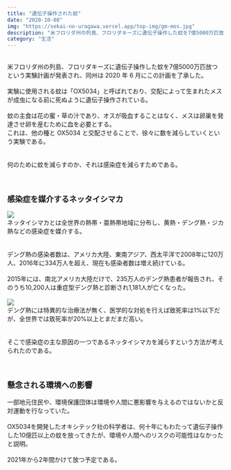 ```yaml
---
title: "遺伝子操作された蚊"
date: "2020-10-08"
img: "https://sekai-no-uragawa.vercel.app/top-img/gm-mos.jpg"
description: "米フロリダ州の列島、フロリダキーズに遺伝子操作した蚊を7億5000万匹放つという実験計画が発表され、同州は 2020 年 6 月にこの計画を了承。"
category: "生活"
---
```


<br>
米フロリダ州の列島、フロリダキーズに遺伝子操作した蚊を7億5000万匹放つという実験計画が発表され、同州は 2020 年 6 月にこの計画を了承した。<br>
<br>
実験に使用される蚊は「OX5034」と呼ばれており、交配によって生まれたメスが成虫になる前に死ぬように遺伝子操作されている。<br>
<br>
蚊の主食は花の蜜・草の汁であり、オスが吸血することはなく、メスは卵巣を発達させ卵を産むために血を必要とする。<br>
これは、他の種と OX5034 と交配させることで、徐々に数を減らしていくという実験である。<br>
<br>
<br>
何のために蚊を減らすのか、それは感染症を減らすためである。<br>
<br>
<br>

<h3><font size="4"><b>感染症を媒介するネッタイシマカ</b></font></h3>
<img src="https://cdn-ak.f.st-hatena.com/images/fotolife/t/tarotarosanba/20201008/20201008142823.jpg"/>
<br>
ネッタイシマカとは全世界の熱帯・亜熱帯地域に分布し、黄熱・デング熱・ジカ熱などの感染症を媒介する。<br>
<br>
<br>
デング熱の感染者数は、アメリカ大陸、東南アジア、西太平洋で2008年に120万人、2016年に334万人を超え、現在も感染者数は増え続けている。<br>
<br>
2015年には、南北アメリカ大陸だけで、235万人のデング熱患者が報告され、そのうち10,200人は重症型デング熱と診断され1,181人が亡くなった。<br>
<br>
<img src="https://cdn-ak.f.st-hatena.com/images/fotolife/t/tarotarosanba/20201008/20201008143029.jpg">
<br>
デング熱には特異的な治療法が無く、医学的な対処を行えば致死率は1%以下だが、全世界では致死率が20%以上とまだまだ高い。<br>
<br>
<br>
そこで感染症の主な原因の一つであるネッタイシマカを減らすという方法が考えられたのである。<br>
<br>
<br>
<h3><font size="4"><b>懸念される環境への影響</b></font></h3>
一部地元住民や、環境保護団体は環境や人間に悪影響を与えるのではないかと反対運動を行なっていた。<br>
<br>
OX5034を開発したオキシテック社の科学者は、何十年にもわたって遺伝子操作した10億匹以上の蚊を放ってきたが、環境や人間へのリスクの可能性はなかったと説明。<br>
<br>
2021年から2年間かけて放つ予定である。<br>
<br>
<br>
